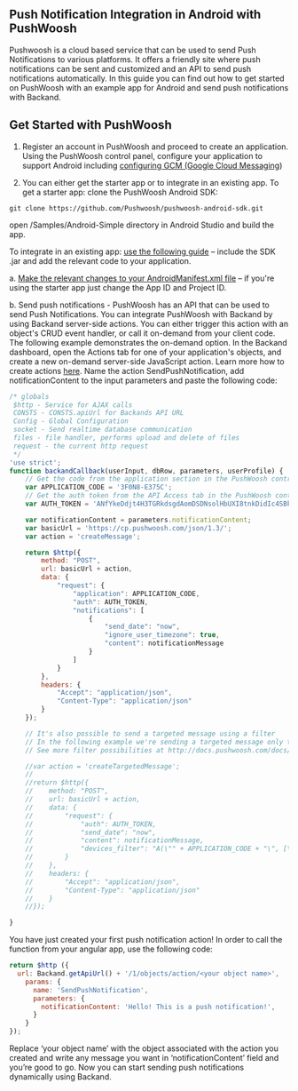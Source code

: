 ## Push Notification Integration in Android with PushWoosh
Pushwoosh is a cloud based service that can be used to send Push Notifications to various platforms. It offers a friendly site where push notifications can be sent and customized and an API to send push notifications automatically. In this guide you can find out how to get started on PushWoosh with an example app for Android and send push notifications with Backand.
## Get Started with PushWoosh

1. Register an account in PushWoosh and proceed to create an application. Using the PushWoosh control panel, configure your application to support Android including [configuring GCM (Google Cloud Messaging](http://docs.pushwoosh.com/docs/gcm-configuration))

2. You can either get the starter app or to integrate in an existing app. 
To get a starter app: clone the PushWoosh Android SDK:
```
git clone https://github.com/Pushwoosh/pushwoosh-android-sdk.git 
```
open /Samples/Android-Simple directory in Android Studio and build the app.

To integrate in an existing app: [use the following guide](http://docs.pushwoosh.com/docs/native-android-sdk) – include the SDK .jar and add the relevant code to your application.

a. [Make the relevant changes to your AndroidManifest.xml file](http://docs.pushwoosh.com/docs/androidmanifestxml-modifications) – if you're using the starter app just change the App ID and Project ID.

b. Send push notifications - PushWoosh has an API that can be used to send Push Notifications. You can integrate PushWoosh with Backand by using Backand server-side actions. You can either trigger this action with an object's CRUD event handler, or call it on-demand from your client code. The following example demonstrates the on-demand option. In the Backand dashboard, open the Actions tab for one of your application's objects, and create a new on-demand server-side JavaScript action. Learn more how to create actions [here](http://docs.backand.com/en/latest/apidocs/customactions/index.html). Name the action SendPushNotification, add notificationContent to the input parameters and paste the following code:
```javascript
/* globals
 $http - Service for AJAX calls
 CONSTS - CONSTS.apiUrl for Backands API URL
 Config - Global Configuration
 socket - Send realtime database communication
 files - file handler, performs upload and delete of files
 request - the current http request
 */
'use strict';
function backandCallback(userInput, dbRow, parameters, userProfile) {
    // Get the code from the application section in the PushWoosh control panel - https://cp.pushwoosh.com/v2/applications
    var APPLICATION_CODE = '3F0N8-E375C';
    // Get the auth token from the API Access tab in the PushWoosh control panel - https://cp.pushwoosh.com/v2/api_access
    var AUTH_TOKEN = 'ANfYkeDdjt4H3TGRkdsgdAomDSDNsolHbUXI8tnkDidIc4SBkz9ASDwQXNnJb3HGJyR2TqlpHDiOIhFntKqq';

    var notificationContent = parameters.notificationContent;
    var basicUrl = 'https://cp.pushwoosh.com/json/1.3/';
    var action = 'createMessage';

    return $http({
        method: "POST",
        url: basicUrl + action,
        data: {
            "request": {
                "application": APPLICATION_CODE,
                "auth": AUTH_TOKEN,
                "notifications": [
                    {
                        "send_date": "now",
                        "ignore_user_timezone": true,
                        "content": notificationMessage
                    }
                ]
            }
        },
        headers: {
            "Accept": "application/json",
            "Content-Type": "application/json"
        }
    });

    // It's also possible to send a targeted message using a filter
    // In the following example we're sending a targeted message only to Android and iOS devices
    // See more filter possibilities at http://docs.pushwoosh.com/docs/createtargetedmessage

    //var action = 'createTargetedMessage';
    //
    //return $http({
    //    method: "POST",
    //    url: basicUrl + action,
    //    data: {
    //        "request": {
    //            "auth": AUTH_TOKEN,
    //            "send_date": "now",
    //            "content": notificationMessage,
    //            "devices_filter": "A(\"" + APPLICATION_CODE + "\", [\"Android\", \"iOS\"])"
    //        }
    //    },
    //    headers: {
    //        "Accept": "application/json",
    //        "Content-Type": "application/json"
    //    }
    //});

}
```
You have just created your first push notification action! In order to call the function from your angular app, use the following code:

```javascript
return $http ({
  url: Backand.getApiUrl() + '/1/objects/action/<your object name>',
    params: {
      name: 'SendPushNotification',
      parameters: {
        notificationContent: 'Hello! This is a push notification!',
      }
    }
});
```
Replace ‘your object name’ with the object associated with the action you created and write any message you want in ‘notificationContent’ field and you’re good to go. Now you can start sending push notifications dynamically using Backand.
